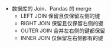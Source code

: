- 数据库的 Join、Pandas 的 merge
	- LEFT JOIN 保留且仅保留左侧的键
	- RIGHT JOIN 保留且仅保留右侧的键
	- OUTER JOIN 合并左右侧的键都保留
	- INNER JOIN 仅保留左右侧都有的键